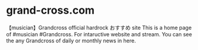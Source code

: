 # grand-cross.com
【musician】Grandcross official hardrock おすすめ site
This is a home page of #musician #Grandcross.
For intaructive website and stream.
You can see the any Grandcross of daily or monthly news in here.
